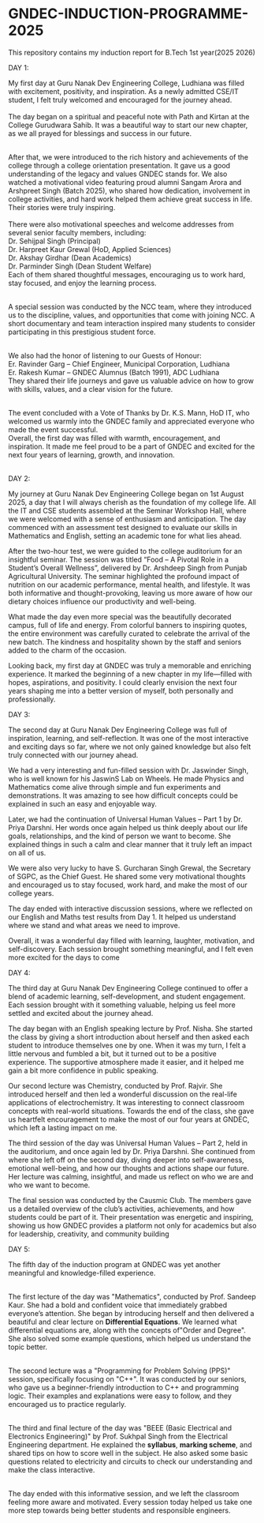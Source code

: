 # GNDEC-INDUCTION-PROGRAMME-2025
This repository contains my induction report for B.Tech 1st year(2025 2026)

DAY 1:
<br>

My first day at Guru Nanak Dev Engineering College, Ludhiana was filled with excitement, positivity, and inspiration. As a newly admitted CSE/IT student, I felt truly welcomed and encouraged for the journey ahead.  
<br>
The day began on a spiritual and peaceful note with Path and Kirtan at the College Gurudwara Sahib. It was a beautiful way to start our new chapter, as we all prayed for blessings and success in our future.  
<br>

After that, we were introduced to the rich history and achievements of the college through a college orientation presentation. It gave us a good understanding of the legacy and values GNDEC stands for. We also watched a motivational video featuring proud alumni Sangam Arora and Arshpreet Singh (Batch 2025), who shared how dedication, involvement in college activities, and hard work helped them achieve great success in life. Their stories were truly inspiring.  
<br>
There were also motivational speeches and welcome addresses from several senior faculty members, including:  
Dr. Sehijpal Singh (Principal)  
Dr. Harpreet Kaur Grewal (HoD, Applied Sciences)  
Dr. Akshay Girdhar (Dean Academics)  
Dr. Parminder Singh (Dean Student Welfare)  
Each of them shared thoughtful messages, encouraging us to work hard, stay focused, and enjoy the learning process.  
<br>

A special session was conducted by the NCC team, where they introduced us to the discipline, values, and opportunities that come with joining NCC. A short documentary and team interaction inspired many students to consider participating in this prestigious student force.  
<br>

We also had the honor of listening to our Guests of Honour:  
Er. Ravinder Garg – Chief Engineer, Municipal Corporation, Ludhiana  
Er. Rakesh Kumar – GNDEC Alumnus (Batch 1991), ADC Ludhiana  
They shared their life journeys and gave us valuable advice on how to grow with skills, values, and a clear vision for the future.  
<br>

The event concluded with a Vote of Thanks by Dr. K.S. Mann, HoD IT, who welcomed us warmly into the GNDEC family and appreciated everyone who made the event successful. 
<br>
Overall, the first day was filled with warmth, encouragement, and inspiration. It made me feel proud to be a part of GNDEC and excited for the next four years of learning, growth, and innovation.  
<br>

DAY 2:

My journey at Guru Nanak Dev Engineering College began on 1st August 2025, a day that I will always cherish as the foundation of my college life. All the IT and CSE students assembled at the Seminar Workshop Hall, where we were welcomed with a sense of enthusiasm and anticipation. The day commenced with an assessment test designed to evaluate our skills in Mathematics and English, setting an academic tone for what lies ahead.
<br>

After the two-hour test, we were guided to the college auditorium for an insightful seminar. The session was titled “Food – A Pivotal Role in a Student’s Overall Wellness”, delivered by Dr. Arshdeep Singh from Punjab Agricultural University. The seminar highlighted the profound impact of nutrition on our academic performance, mental health, and lifestyle. It was both informative and thought-provoking, leaving us more aware of how our dietary choices influence our productivity and well-being.
<br>

What made the day even more special was the beautifully decorated campus, full of life and energy. From colorful banners to inspiring quotes, the entire environment was carefully curated to celebrate the arrival of the new batch. The kindness and hospitality shown by the staff and seniors added to the charm of the occasion.
<br>

Looking back, my first day at GNDEC was truly a memorable and enriching experience. It marked the beginning of a new chapter in my life—filled with hopes, aspirations, and positivity. I could clearly envision the next four years shaping me into a better version of myself, both personally and professionally.
<br>

DAY 3:
<br>

The second day at Guru Nanak Dev Engineering College was full of inspiration, learning, and self-reflection. It was one of the most interactive and exciting days so far, where we not only gained knowledge but also felt truly connected with our journey ahead.
<br>

We had a very interesting and fun-filled session with Dr. Jaswinder Singh, who is well known for his JaswinS Lab on Wheels. He made Physics and Mathematics come alive through simple and fun experiments and demonstrations. It was amazing to see how difficult concepts could be explained in such an easy and enjoyable way.
<br>

Later, we had the continuation of Universal Human Values – Part 1 by Dr. Priya Darshni. Her words once again helped us think deeply about our life goals, relationships, and the kind of person we want to become. She explained things in such a calm and clear manner that it truly left an impact on all of us.
<br>

We were also very lucky to have S. Gurcharan Singh Grewal, the Secretary of SGPC, as the Chief Guest. He shared some very motivational thoughts and encouraged us to stay focused, work hard, and make the most of our college years.
<br>

The day ended with interactive discussion sessions, where we reflected on our English and Maths test results from Day 1. It helped us understand where we stand and what areas we need to improve.
<br>

Overall, it was a wonderful day filled with learning, laughter, motivation, and self-discovery. Each session brought something meaningful, and I felt even more excited for the days to come
<br>

DAY 4:
<br>

The third day at Guru Nanak Dev Engineering College continued to offer a blend of academic learning, self-development, and student engagement. Each session brought with it something valuable, helping us feel more settled and excited about the journey ahead.
<br>

The day began with an English speaking lecture by Prof. Nisha. She started the class by giving a short introduction about herself and then asked each student to introduce themselves one by one. When it was my turn, I felt a little nervous and fumbled a bit, but it turned out to be a positive experience. The supportive atmosphere made it easier, and it helped me gain a bit more confidence in public speaking.
<br>

Our second lecture was Chemistry, conducted by Prof. Rajvir. She introduced herself and then led a wonderful discussion on the real-life applications of electrochemistry. It was interesting to connect classroom concepts with real-world situations. Towards the end of the class, she gave us heartfelt encouragement to make the most of our four years at GNDEC, which left a lasting impact on me.
<br>

The third session of the day was Universal Human Values – Part 2, held in the auditorium, and once again led by Dr. Priya Darshni. She continued from where she left off on the second day, diving deeper into self-awareness, emotional well-being, and how our thoughts and actions shape our future. Her lecture was calming, insightful, and made us reflect on who we are and who we want to become.
<br>

The final session was conducted by the Causmic Club. The members gave us a detailed overview of the club’s activities, achievements, and how students could be part of it. Their presentation was energetic and inspiring, showing us how GNDEC provides a platform not only for academics but also for leadership, creativity, and community building
<br>

DAY 5:
<br>

The fifth day of the induction program at GNDEC was yet another meaningful and knowledge-filled experience.  
<br>

The first lecture of the day was "Mathematics", conducted by Prof. Sandeep Kaur. She had a bold and confident voice that immediately grabbed everyone’s attention. She began by introducing herself and then delivered a beautiful and clear lecture on **Differential Equations**. We learned what differential equations are, along with the concepts of"Order and Degree". She also solved some example questions, which helped us understand the topic better.  
<br>

The second lecture was a "Programming for Problem Solving (PPS)" session, specifically focusing on "C++". It was conducted by our seniors, who gave us a beginner-friendly introduction to C++ and programming logic. Their examples and explanations were easy to follow, and they encouraged us to practice regularly.  
<br>

The third and final lecture of the day was "BEEE (Basic Electrical and Electronics Engineering)" by Prof. Sukhpal Singh from the Electrical Engineering department. He explained the **syllabus**, **marking scheme**, and shared tips on how to score well in the subject. He also asked some basic questions related to electricity and circuits to check our understanding and make the class interactive.  
<br>

The day ended with this informative session, and we left the classroom feeling more aware and motivated. Every session today helped us take one more step towards being better students and responsible engineers.  
<br>


